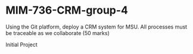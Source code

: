 # MIM-736-CRM-group-4

Using the Git platform, deploy a CRM system for MSU. All processes must be traceable as we collaborate (50 marks)

Initial Project 
